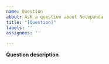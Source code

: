 ```yaml
---
name: Question
about: Ask a question about Notepanda
title: "[Question]"
labels: ''
assignees: ''

---
```


**Question description**

<!-- Ask your question here -->
